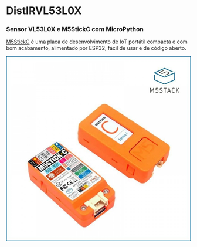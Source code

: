 # DistIRVL53L0X

### Sensor VL53L0X e M5StickC com MicroPython

[M5StickC](https://m5stack.com/products/stick-c) é uma placa de desenvolvimento de IoT portátil compacta e com bom acabamento, alimentado por ESP32, fácil de usar e de código aberto.

![image](imagens/M5StickC.jpg)
